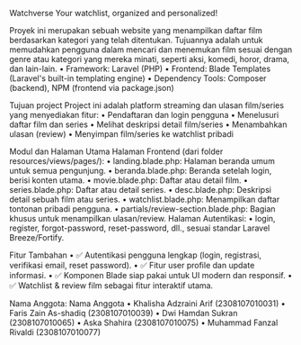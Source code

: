 Watchverse
Your watchlist, organized and personalized!

Proyek ini merupakan sebuah website yang menampilkan daftar film berdasarkan kategori yang telah ditentukan. Tujuannya adalah untuk memudahkan pengguna dalam mencari dan menemukan film sesuai dengan genre atau kategori yang mereka minati, seperti aksi, komedi, horor, drama, dan lain-lain.
•	Framework: Laravel (PHP)
•	Frontend: Blade Templates (Laravel's built-in templating engine)
•	Dependency Tools: Composer (backend), NPM (frontend via package.json)

Tujuan project
Project ini adalah platform streaming dan ulasan film/series yang menyediakan fitur:
•	Pendaftaran dan login pengguna
•	Menelusuri daftar film dan series
•	Melihat deskripsi detail film/series
•	Menambahkan ulasan (review)
•	Menyimpan film/series ke watchlist pribadi

Modul dan Halaman Utama
Halaman Frontend (dari folder resources/views/pages/):
•	landing.blade.php: Halaman beranda umum untuk semua pengunjung.
•	beranda.blade.php: Beranda setelah login, berisi konten utama.
•	movie.blade.php: Daftar atau detail film.
•	series.blade.php: Daftar atau detail series.
•	desc.blade.php: Deskripsi detail sebuah film atau series.
•	watchlist.blade.php: Menampilkan daftar tontonan pribadi pengguna.
•	partials/review-section.blade.php: Bagian khusus untuk menampilkan ulasan/review.
Halaman Autentikasi:
•	login, register, forgot-password, reset-password, dll., sesuai standar Laravel Breeze/Fortify.

Fitur Tambahan
•	✅ Autentikasi pengguna lengkap (login, registrasi, verifikasi email, reset password).
•	✅ Fitur user profile dan update informasi.
•	✅ Komponen Blade siap pakai untuk UI modern dan responsif.
•	✅ Watchlist & review film sebagai fitur interaktif utama.

Nama Anggota:
Nama Anggota
•	Khalisha Adzraini Arif (2308107010031)
•	Faris Zain As-shadiq (2308107010039)
•	Dwi Hamdan Sukran (2308107010065)
•	Aska Shahira (2308107010075)
•	Muhammad Fanzal Rivaldi (2308107010077)
